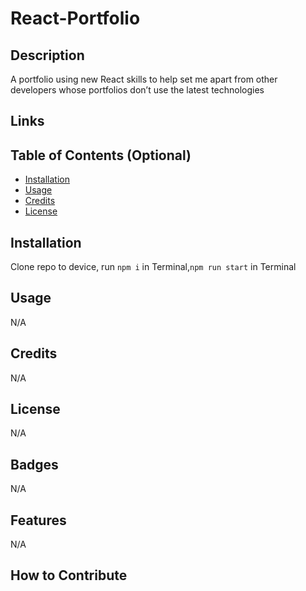 # React-Portfolio

## Description
A portfolio using new React skills to help set me apart from other developers whose portfolios don’t use the latest technologies

## Links

## Table of Contents (Optional)

- [Installation](#installation)
- [Usage](#usage)
- [Credits](#credits)
- [License](#license)

## Installation

Clone repo to device, run `npm i` in Terminal,`npm run start` in Terminal

## Usage

N/A

## Credits

N/A

## License

N/A

## Badges

N/A

## Features

N/A

## How to Contribute